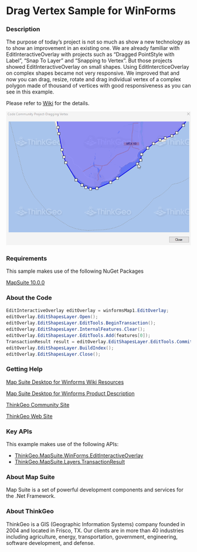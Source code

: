# Drag Vertex Sample for WinForms

### Description

The purpose of today’s project is not so much as show a new technology as to show an improvement in an existing one. We are already familiar with EditInteractiveOverlay with projects such as “Dragged PointStyle with Label”, “Snap To Layer” and “Snapping to Vertex”. But those projects showed EditInteractiveOverlay on small shapes. Using EditIntercticeOverlay on complex shapes became not very responsive. We improved that and now you can drag, resize, rotate and drag individual vertex of a complex polygon made of thousand of vertices with good responsiveness as you can see in this example.

Please refer to [Wiki](http://wiki.thinkgeo.com/wiki/map_suite_desktop_for_winforms) for the details.

![Screenshot](Screenshot.gif)

### Requirements
This sample makes use of the following NuGet Packages

[MapSuite 10.0.0](https://www.nuget.org/packages?q=ThinkGeo)

### About the Code
```csharp
EditInteractiveOverlay editOverlay = winformsMap1.EditOverlay;
editOverlay.EditShapesLayer.Open();
editOverlay.EditShapesLayer.EditTools.BeginTransaction();
editOverlay.EditShapesLayer.InternalFeatures.Clear();
editOverlay.EditShapesLayer.EditTools.Add(features[0]);
TransactionResult result = editOverlay.EditShapesLayer.EditTools.CommitTransaction();
editOverlay.EditShapesLayer.BuildIndex();
editOverlay.EditShapesLayer.Close();
```
### Getting Help

[Map Suite Desktop for Winforms Wiki Resources](http://wiki.thinkgeo.com/wiki/map_suite_desktop_for_winforms)

[Map Suite Desktop for Winforms Product Description](https://thinkgeo.com/ui-controls#desktop-platforms)

[ThinkGeo Community Site](http://community.thinkgeo.com/)

[ThinkGeo Web Site](http://www.thinkgeo.com)

### Key APIs
This example makes use of the following APIs:

- [ThinkGeo.MapSuite.WinForms.EditInteractiveOverlay](http://wiki.thinkgeo.com/wiki/api/thinkgeo.mapsuite.winforms.editinteractiveoverlay)
- [ThinkGeo.MapSuite.Layers.TransactionResult](http://wiki.thinkgeo.com/wiki/api/thinkgeo.mapsuite.layers.transactionresult)

### About Map Suite
Map Suite is a set of powerful development components and services for the .Net Framework.

### About ThinkGeo
ThinkGeo is a GIS (Geographic Information Systems) company founded in 2004 and located in Frisco, TX. Our clients are in more than 40 industries including agriculture, energy, transportation, government, engineering, software development, and defense.
